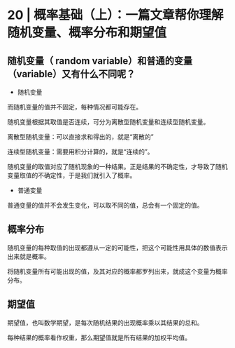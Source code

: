 
# 20 | 概率基础（上）：一篇文章帮你理解随机变量、概率分布和期望值

## 随机变量（ random variable）和普通的变量（variable）又有什么不同呢？

- 随机变量 

而随机变量的值并不固定，每种情况都可能存在。

随机变量根据其取值是否连续，可分为离散型随机变量和连续型随机变量。

离散型随机变量：可以直接求和得出的，就是“离散的”

 连续型随机变量：需要用积分计算的，就是“连续的”。



随机变量的取值对应了随机现象的一种结果。正是结果的不确定性，才导致了随机变量取值的不确定性，于是我们就引入了概率。


 



- 普通变量

普通变量的值并不会发生变化，可以取不同的值，总会有一个固定的值。



## 概率分布

随机变量的每种取值的出现都遵从一定的可能性，把这个可能性用具体的数值表示出来就是概率。

将随机变量所有可能出现的值，及其对应的概率都罗列出来，就成这个变量为概率分布。


## 期望值

期望值，也叫数学期望，是每次随机结果的出现概率乘以其结果的总和。

每种结果的概率看作权重，那么期望值就是所有结果的加权平均值。